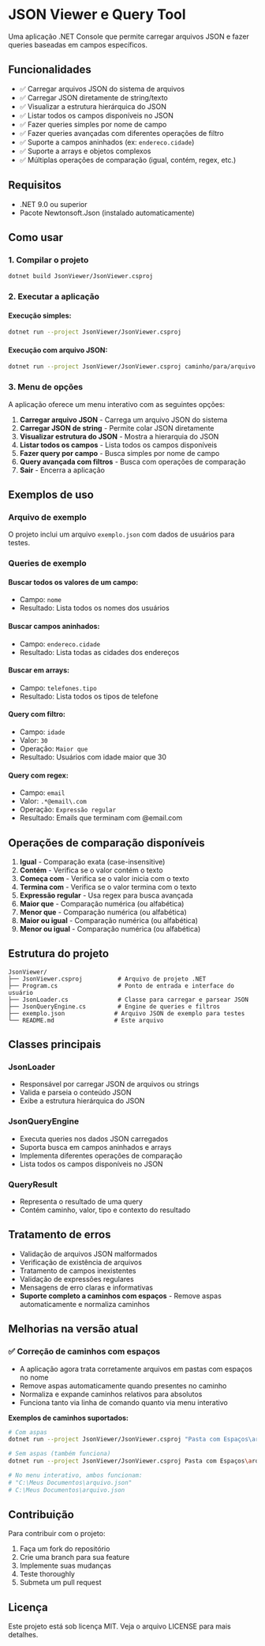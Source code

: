 # JSON Viewer e Query Tool

Uma aplicação .NET Console que permite carregar arquivos JSON e fazer queries baseadas em campos específicos.

## Funcionalidades

- ✅ Carregar arquivos JSON do sistema de arquivos
- ✅ Carregar JSON diretamente de string/texto
- ✅ Visualizar a estrutura hierárquica do JSON
- ✅ Listar todos os campos disponíveis no JSON
- ✅ Fazer queries simples por nome de campo
- ✅ Fazer queries avançadas com diferentes operações de filtro
- ✅ Suporte a campos aninhados (ex: `endereco.cidade`)
- ✅ Suporte a arrays e objetos complexos
- ✅ Múltiplas operações de comparação (igual, contém, regex, etc.)

## Requisitos

- .NET 9.0 ou superior
- Pacote Newtonsoft.Json (instalado automaticamente)

## Como usar

### 1. Compilar o projeto

```bash
dotnet build JsonViewer/JsonViewer.csproj
```

### 2. Executar a aplicação

#### Execução simples:
```bash
dotnet run --project JsonViewer/JsonViewer.csproj
```

#### Execução com arquivo JSON:
```bash
dotnet run --project JsonViewer/JsonViewer.csproj caminho/para/arquivo.json
```

### 3. Menu de opções

A aplicação oferece um menu interativo com as seguintes opções:

1. **Carregar arquivo JSON** - Carrega um arquivo JSON do sistema
2. **Carregar JSON de string** - Permite colar JSON diretamente
3. **Visualizar estrutura do JSON** - Mostra a hierarquia do JSON
4. **Listar todos os campos** - Lista todos os campos disponíveis
5. **Fazer query por campo** - Busca simples por nome de campo
6. **Query avançada com filtros** - Busca com operações de comparação
0. **Sair** - Encerra a aplicação

## Exemplos de uso

### Arquivo de exemplo

O projeto inclui um arquivo `exemplo.json` com dados de usuários para testes.

### Queries de exemplo

#### Buscar todos os valores de um campo:
- Campo: `nome`
- Resultado: Lista todos os nomes dos usuários

#### Buscar campos aninhados:
- Campo: `endereco.cidade`
- Resultado: Lista todas as cidades dos endereços

#### Buscar em arrays:
- Campo: `telefones.tipo`
- Resultado: Lista todos os tipos de telefone

#### Query com filtro:
- Campo: `idade`
- Valor: `30`
- Operação: `Maior que`
- Resultado: Usuários com idade maior que 30

#### Query com regex:
- Campo: `email`
- Valor: `.*@email\.com`
- Operação: `Expressão regular`
- Resultado: Emails que terminam com @email.com

## Operações de comparação disponíveis

1. **Igual** - Comparação exata (case-insensitive)
2. **Contém** - Verifica se o valor contém o texto
3. **Começa com** - Verifica se o valor inicia com o texto
4. **Termina com** - Verifica se o valor termina com o texto
5. **Expressão regular** - Usa regex para busca avançada
6. **Maior que** - Comparação numérica (ou alfabética)
7. **Menor que** - Comparação numérica (ou alfabética)
8. **Maior ou igual** - Comparação numérica (ou alfabética)
9. **Menor ou igual** - Comparação numérica (ou alfabética)

## Estrutura do projeto

```
JsonViewer/
├── JsonViewer.csproj          # Arquivo de projeto .NET
├── Program.cs                 # Ponto de entrada e interface do usuário
├── JsonLoader.cs              # Classe para carregar e parsear JSON
├── JsonQueryEngine.cs         # Engine de queries e filtros
├── exemplo.json              # Arquivo JSON de exemplo para testes
└── README.md                 # Este arquivo
```

## Classes principais

### JsonLoader
- Responsável por carregar JSON de arquivos ou strings
- Valida e parseia o conteúdo JSON
- Exibe a estrutura hierárquica do JSON

### JsonQueryEngine
- Executa queries nos dados JSON carregados
- Suporta busca em campos aninhados e arrays
- Implementa diferentes operações de comparação
- Lista todos os campos disponíveis no JSON

### QueryResult
- Representa o resultado de uma query
- Contém caminho, valor, tipo e contexto do resultado

## Tratamento de erros

- Validação de arquivos JSON malformados
- Verificação de existência de arquivos
- Tratamento de campos inexistentes
- Validação de expressões regulares
- Mensagens de erro claras e informativas
- **Suporte completo a caminhos com espaços** - Remove aspas automaticamente e normaliza caminhos

## Melhorias na versão atual

### ✅ Correção de caminhos com espaços
- A aplicação agora trata corretamente arquivos em pastas com espaços no nome
- Remove aspas automaticamente quando presentes no caminho
- Normaliza e expande caminhos relativos para absolutos
- Funciona tanto via linha de comando quanto via menu interativo

**Exemplos de caminhos suportados:**
```bash
# Com aspas
dotnet run --project JsonViewer/JsonViewer.csproj "Pasta com Espaços\arquivo.json"

# Sem aspas (também funciona)
dotnet run --project JsonViewer/JsonViewer.csproj Pasta com Espaços\arquivo.json

# No menu interativo, ambos funcionam:
# "C:\Meus Documentos\arquivo.json"
# C:\Meus Documentos\arquivo.json
```

## Contribuição

Para contribuir com o projeto:

1. Faça um fork do repositório
2. Crie uma branch para sua feature
3. Implemente suas mudanças
4. Teste thoroughly
5. Submeta um pull request

## Licença

Este projeto está sob licença MIT. Veja o arquivo LICENSE para mais detalhes.